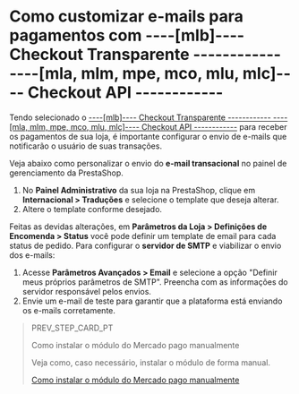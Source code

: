 # Como customizar e-mails para pagamentos com ----[mlb]---- Checkout Transparente ------------ ----[mla, mlm, mpe, mco, mlu, mlc]---- Checkout API ------------
 
Tendo selecionado o [----[mlb]---- Checkout Transparente ------------ ----[mla, mlm, mpe, mco, mlu, mlc]---- Checkout API ------------](/developers/pt/guides/checkout-api/landing) para receber os pagamentos de sua loja, é importante configurar o envio de e-mails que notificarão o usuário de suas transações.
 
Veja abaixo como personalizar o envio do **e-mail transacional** no painel de gerenciamento da PrestaShop.
 
1. No **Painel Administrativo** da sua loja na PrestaShop, clique em **Internacional > Traduções** e selecione o template que deseja alterar.
2. Altere o template conforme desejado.
 
Feitas as devidas alterações, em **Parâmetros da Loja > Definições de Encomenda > Status** você pode definir um template de email para cada status de pedido. Para configurar o **servidor de SMTP** e viabilizar o envio dos e-mails:
 
1. Acesse **Parâmetros Avançados > Email** e selecione a opção "Definir meus próprios parâmetros de SMTP". Preencha com as informações do servidor responsável pelos envios.
2. Envie um e-mail de teste para garantir que a plataforma está enviando os e-mails corretamente.

> PREV_STEP_CARD_PT
>
> Como instalar o módulo do Mercado pago manualmente
>
> Veja como, caso necessário, instalar o módulo de forma manual.
>
> [Como instalar o módulo do Mercado pago manualmente](/developers/pt/docs/prestashop/how-tos/install-module-manually)